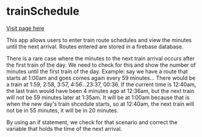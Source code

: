 # trainSchedule

[Visit page here](https://gregvx.github.io/trainSchedule/)

This app allows users to enter train route schedules and view the minutes until the next arrival. Routes entered are stored in a firebase database.

There is a rare case where the minutes to the next train arrival occurs after the first train of the day. We need to check for this and show the number of minutes until the first train of the day.
Example: say we have a route that starts at 1:00am and goes comes again every 59 minutes...
There would be a train at 1:59, 2:58, 3:57, 4:56...23:37, 00:36.
If the current time is 12:40am, the last train would have been 4 minutes ago at 12:36am, but the next train will not be 59 minutes later at 1:35am. It will be at 1:00am because that is when the new day's train shcedule starts, so at 12:40am, the next train will not be in 55 minutes, it will be in 20 minutes.

By using an if statement, we check for that scenario and correct the variable that holds the time of the next arrival.